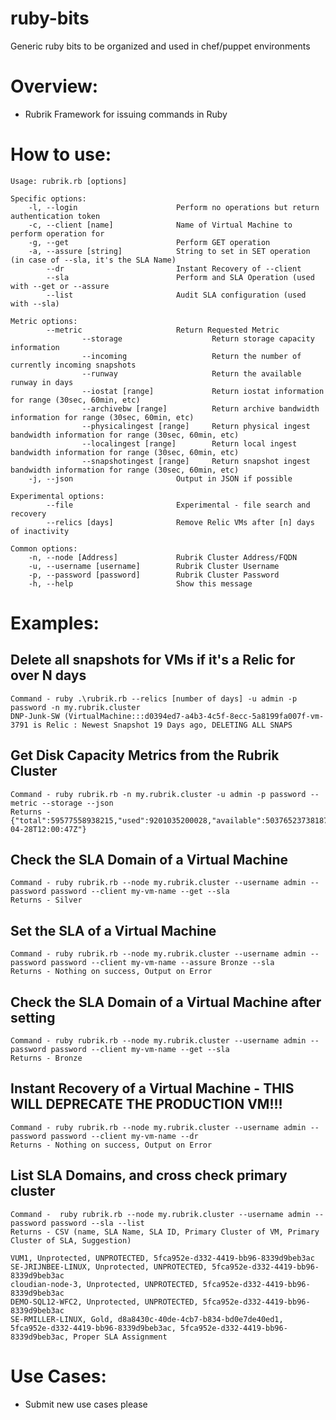 ruby-bits
===============

Generic ruby bits to be organized and used in chef/puppet environments

# Overview:
* Rubrik Framework for issuing commands in Ruby

# How to use:
```
Usage: rubrik.rb [options]

Specific options:
    -l, --login                      Perform no operations but return authentication token
    -c, --client [name]              Name of Virtual Machine to perform operation for
    -g, --get                        Perform GET operation
    -a, --assure [string]            String to set in SET operation (in case of --sla, it's the SLA Name)
        --dr                         Instant Recovery of --client
        --sla                        Perform and SLA Operation (used with --get or --assure
        --list                       Audit SLA configuration (used with --sla)

Metric options:
        --metric                     Return Requested Metric
                --storage                    Return storage capacity information
                --incoming                   Return the number of currently incoming snapshots
                --runway                     Return the available runway in days
                --iostat [range]             Return iostat information for range (30sec, 60min, etc)
                --archivebw [range]          Return archive bandwidth information for range (30sec, 60min, etc)
                --physicalingest [range]     Return physical ingest bandwidth information for range (30sec, 60min, etc)
                --localingest [range]        Return local ingest bandwidth information for range (30sec, 60min, etc)
                --snapshotingest [range]     Return snapshot ingest bandwidth information for range (30sec, 60min, etc)
    -j, --json                       Output in JSON if possible

Experimental options:
        --file                       Experimental - file search and recovery
        --relics [days]              Remove Relic VMs after [n] days of inactivity

Common options:
    -n, --node [Address]             Rubrik Cluster Address/FQDN
    -u, --username [username]        Rubrik Cluster Username
    -p, --password [password]        Rubrik Cluster Password
    -h, --help                       Show this message
```

# Examples:
## Delete all snapshots for VMs if it's a Relic for over N days
```
Command - ruby .\rubrik.rb --relics [number of days] -u admin -p password -n my.rubrik.cluster
DNP-Junk-SW (VirtualMachine:::d0394ed7-a4b3-4c5f-8ecc-5a8199fa007f-vm-3791 is Relic : Newest Snapshot 19 Days ago, DELETING ALL SNAPS
```
## Get Disk Capacity Metrics from the Rubrik Cluster
```
Command - ruby rubrik.rb -n my.rubrik.cluster -u admin -p password --metric --storage --json
Returns - {"total":59577558938215,"used":9201035200028,"available":50376523738187,"lastUpdateTime":"2017-04-28T12:00:47Z"}
```
## Check the SLA Domain of a Virtual Machine
```
Command - ruby rubrik.rb --node my.rubrik.cluster --username admin --password password --client my-vm-name --get --sla
Returns - Silver
```
## Set the SLA of a Virtual Machine
```
Command - ruby rubrik.rb --node my.rubrik.cluster --username admin --password password --client my-vm-name --assure Bronze --sla
Returns - Nothing on success, Output on Error
```
## Check the SLA Domain of a Virtual Machine after setting
```
Command - ruby rubrik.rb --node my.rubrik.cluster --username admin --password password --client my-vm-name --get --sla
Returns - Bronze
```
## Instant Recovery of a Virtual Machine - THIS WILL DEPRECATE THE PRODUCTION VM!!!
```
Command - ruby rubrik.rb --node my.rubrik.cluster --username admin --password password --client my-vm-name --dr
Returns - Nothing on success, Output on Error
```
## List SLA Domains, and cross check primary cluster
```
Command -  ruby rubrik.rb --node my.rubrik.cluster --username admin --password password --sla --list
Returns - CSV (name, SLA Name, SLA ID, Primary Cluster of VM, Primary Cluster of SLA, Suggestion)

VUM1, Unprotected, UNPROTECTED, 5fca952e-d332-4419-bb96-8339d9beb3ac
SE-JRIJNBEE-LINUX, Unprotected, UNPROTECTED, 5fca952e-d332-4419-bb96-8339d9beb3ac
cloudian-node-3, Unprotected, UNPROTECTED, 5fca952e-d332-4419-bb96-8339d9beb3ac
DEMO-SQL12-WFC2, Unprotected, UNPROTECTED, 5fca952e-d332-4419-bb96-8339d9beb3ac
SE-RMILLER-LINUX, Gold, d8a8430c-40de-4cb7-b834-bd0e7de40ed1, 5fca952e-d332-4419-bb96-8339d9beb3ac, 5fca952e-d332-4419-bb96-8339d9beb3ac, Proper SLA Assignment
```
# Use Cases:
* Submit new use cases please
